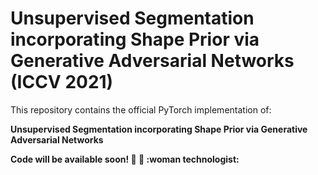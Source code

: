 # Unsupervised Segmentation incorporating Shape Prior via Generative Adversarial Networks (ICCV 2021)

This repository contains the official PyTorch implementation of:

**Unsupervised Segmentation incorporating Shape Prior
via Generative Adversarial Networks**

**Code will be available soon! :construction: :wrench: :woman technologist:**

<!-- [paper]()|[project webpage]() -->
